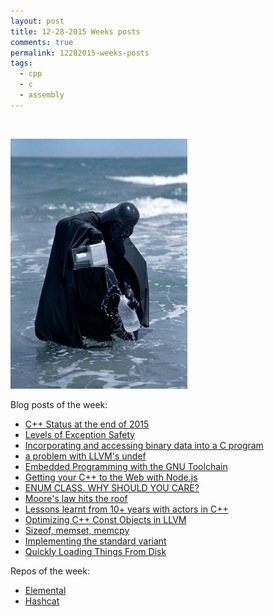 ```yaml
---
layout: post
title: 12-28-2015 Weeks posts
comments: true
permalink: 12282015-weeks-posts
tags:
  - cpp
  - c
  - assembly
---
```


&nbsp;

![](/uploads/versions/vader_water---x----283-400x---.jpg)

Blog posts of the week:

* [C++ Status at the end of 2015](http://www.bfilipek.com/2015/12/c-status-at-end-of-2015.html)
* [Levels of Exception Safety](http://arne-mertz.de/2015/12/levels-of-exception-safety/)
* [Incorporating and accessing binary data into a C program](http://smackerelofopinion.blogspot.de/2015/12/incorporating-and-accesses-binary-data.html?utm_content=buffercdd33&amp;utm_medium=social&amp;utm_source=twitter.com&amp;utm_campaign=buffer)
* [a problem with LLVM's undef](http://www.playingwithpointers.com/problem-with-undef.html?utm_content=buffer7c2d6&amp;utm_medium=social&amp;utm_source=twitter.com&amp;utm_campaign=buffer)
* [Embedded Programming with the GNU Toolchain](http://www.bravegnu.org/gnu-eprog/?utm_content=bufferfdd2a&amp;utm_medium=social&amp;utm_source=twitter.com&amp;utm_campaign=buffer)
* [Getting your C++ to the Web with Node.js](http://blog.scottfrees.com/getting-your-c-to-the-web-with-node-js?utm_content=buffera86bb&amp;utm_medium=social&amp;utm_source=twitter.com&amp;utm_campaign=buffer)
* [ENUM CLASS. WHY SHOULD YOU CARE?](https://katecpp.wordpress.com/2015/12/28/enum-class/?utm_content=buffer65f82&amp;utm_medium=social&amp;utm_source=twitter.com&amp;utm_campaign=buffer)
* [Moore's law hits the roof](http://www.agner.org/optimize/blog/read.php?i=417)
* [Lessons learnt from 10+ years with actors in C++](http://sourceforge.net/p/sobjectizer/wiki/Lessons%20learnt%20from%2010+%20years%20with%20actors%20in%20C++/?utm_content=buffere6cf9&amp;utm_medium=social&amp;utm_source=twitter.com&amp;utm_campaign=buffer)
* [Optimizing C++ Const Objects in LLVM](https://docs.google.com/document/d/112O-Q_XrbrU1I4P-oiLCN9u86Qg_BYBdcDsmh7Pn9Nw/mobilebasic?pref=2&amp;pli=1&amp;utm_content=buffercfc09&amp;utm_medium=social&amp;utm_source=twitter.com&amp;utm_campaign=buffer)
* [Sizeof, memset, memcpy](http://dorinlazar.ro/sizeof-memset-memcpy/?utm_content=buffer65f7a&amp;utm_medium=social&amp;utm_source=twitter.com&amp;utm_campaign=buffer)
* [Implementing the standard variant](https://thenewcpp.wordpress.com/2015/12/22/implementing-the-standard-variant/?utm_content=buffer8052f&amp;utm_medium=social&amp;utm_source=twitter.com&amp;utm_campaign=buffer)
* [Quickly Loading Things From Disk](http://probablydance.com/2015/12/19/quickly-loading-things-from-disk/?utm_content=buffer37cf2&amp;utm_medium=social&amp;utm_source=twitter.com&amp;utm_campaign=buffer)


Repos of the week:

* [Elemental](https://github.com/elemental/Elemental?utm_content=buffer83b26&amp;utm_medium=social&amp;utm_source=twitter.com&amp;utm_campaign=buffer)
* [Hashcat](https://github.com/hashcat/?utm_content=buffer417b0&amp;utm_medium=social&amp;utm_source=twitter.com&amp;utm_campaign=buffer)